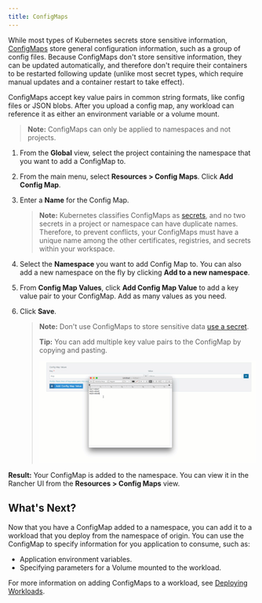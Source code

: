 ```yaml
---
title: ConfigMaps
---
```


While most types of Kubernetes secrets store sensitive information, [ConfigMaps](https://kubernetes.io/docs/tasks/configure-pod-container/configure-pod-configmap/) store general configuration information, such as a group of config files. Because ConfigMaps don't store sensitive information, they can be updated automatically, and therefore don't require their containers to be restarted following update (unlike most secret types, which require manual updates and a container restart to take effect).

ConfigMaps accept key value pairs in common string formats, like config files or JSON blobs. After you upload a config map, any workload can reference it as either an environment variable or a volume mount.

>**Note:** ConfigMaps can only be applied to namespaces and not projects.

1. From the **Global** view, select the project containing the namespace that you want to add a ConfigMap to.

1. From the main menu, select **Resources > Config Maps**. Click **Add Config Map**.

1. Enter a **Name** for the Config Map.

    >**Note:** Kubernetes classifies ConfigMaps as [secrets](https://kubernetes.io/docs/concepts/configuration/secret/), and no two secrets in a project or namespace can have duplicate names. Therefore, to prevent conflicts, your ConfigMaps must have a unique name among the other certificates, registries, and secrets within your workspace.

1. Select the **Namespace** you want to add Config Map to. You can also add a new namespace on the fly by clicking **Add to a new namespace**.

1. From **Config Map Values**, click **Add Config Map Value** to add a key value pair to your ConfigMap. Add as many values as you need.

1. Click **Save**.

    >**Note:** Don't use ConfigMaps to store sensitive data [use a secret](secrets.md).
    >
    >**Tip:** You can add multiple key value pairs to the ConfigMap by copying and pasting.
    >
    > ![](/img/bulk-key-values.gif)

**Result:** Your ConfigMap is added to the namespace. You can view it in the Rancher UI from the **Resources > Config Maps** view.

## What's Next?

Now that you have a ConfigMap added to a namespace, you can add it to a workload that you deploy from the namespace of origin. You can use the ConfigMap to specify information for you application to consume, such as:

- Application environment variables.
- Specifying parameters for a Volume mounted to the workload.

For more information on adding ConfigMaps to a workload, see [Deploying Workloads](workloads-and-pods/deploy-workloads.md).
